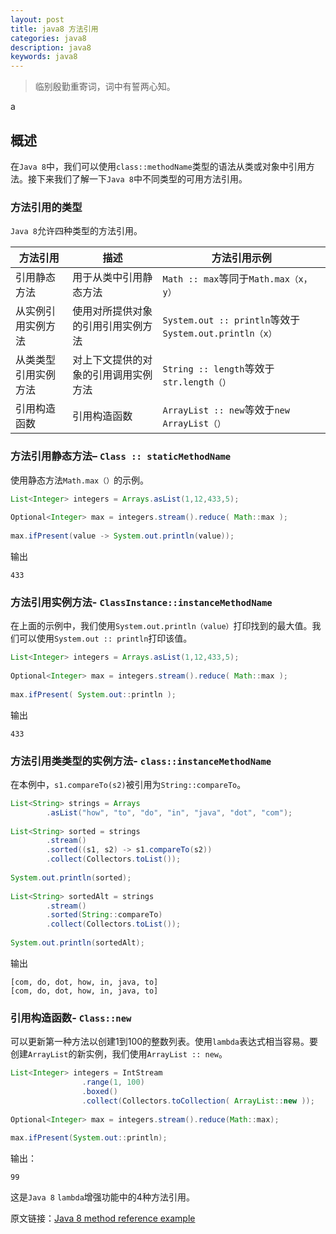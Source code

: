 ```yaml
---
layout: post
title: java8 方法引用
categories: java8
description: java8
keywords: java8
---
```


>临别殷勤重寄词，词中有誓两心知。

a

## 概述 ##

在`Java 8`中，我们可以使用`class::methodName`类型的语法从类或对象中引用方法。接下来我们了解一下`Java 8`中不同类型的可用方法引用。

### 方法引用的类型

`Java 8`允许四种类型的方法引用。

| 方法引用  |  描述 | 方法引用示例  |
| ------------ | ------------ | ------------ |
| 引用静态方法  | 用于从类中引用静态方法  | `Math :: max`等同于`Math.max（x，y）`  |
| 从实例引用实例方法  | 使用对所提供对象的引用引用实例方法  | `System.out :: println`等效于`System.out.println（x）`  |
| 从类类型引用实例方法  | 对上下文提供的对象的引用调用实例方法  | `String :: length`等效于`str.length（）`  |
| 引用构造函数  | 引用构造函数  | `ArrayList :: new`等效于`new ArrayList（）`  |

### 方法引用静态方法– `Class :: staticMethodName`

使用静态方法`Math.max（）`的示例。
```java
List<Integer> integers = Arrays.asList(1,12,433,5);
         
Optional<Integer> max = integers.stream().reduce( Math::max ); 
 
max.ifPresent(value -> System.out.println(value)); 
```
输出
```text
433
```

### 方法引用实例方法- `ClassInstance::instanceMethodName`

在上面的示例中，我们使用`System.out.println（value）`打印找到的最大值。我们可以使用`System.out :: println`打印该值。

```java
List<Integer> integers = Arrays.asList(1,12,433,5);
         
Optional<Integer> max = integers.stream().reduce( Math::max ); 
 
max.ifPresent( System.out::println ); 
```
输出
```text
433
```

### 方法引用类类型的实例方法- `class::instanceMethodName`

在本例中，`s1.compareTo(s2)`被引用为`String::compareTo`。

```java
List<String> strings = Arrays
        .asList("how", "to", "do", "in", "java", "dot", "com");
 
List<String> sorted = strings
        .stream()
        .sorted((s1, s2) -> s1.compareTo(s2))
        .collect(Collectors.toList());
 
System.out.println(sorted);
 
List<String> sortedAlt = strings
        .stream()
        .sorted(String::compareTo)
        .collect(Collectors.toList());
 
System.out.println(sortedAlt);
```
输出
```text
[com, do, dot, how, in, java, to]
[com, do, dot, how, in, java, to]
```

### 引用构造函数- `Class::new`

可以更新第一种方法以创建1到100的整数列表。使用`lambda`表达式相当容易。要创建`ArrayList`的新实例，我们使用`ArrayList :: new`。

```java
List<Integer> integers = IntStream
                .range(1, 100)
                .boxed()
                .collect(Collectors.toCollection( ArrayList::new ));
 
Optional<Integer> max = integers.stream().reduce(Math::max); 
 
max.ifPresent(System.out::println); 
```

输出：

```text
99
```

这是`Java 8` `lambda`增强功能中的4种方法引用。

原文链接：[Java 8 method reference example](https://howtodoinjava.com/java8/lambda-method-references-example/)
